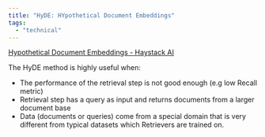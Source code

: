 ```yaml
---
title: "HyDE: HYpothetical Document Embeddings"
tags:
  - "technical"
---
```


[Hypothetical Document Embeddings - Haystack AI](https://docs.haystack.deepset.ai/docs/hypothetical-document-embeddings-hyde)

The HyDE method is highly useful when:
  - The performance of the retrieval step is not good enough (e.g low Recall metric)
  - Retrieval step has a query as input and returns documents from a larger document base
  - Data (documents or queries) come from a special domain that is very different from typical datasets which Retrievers are trained on.
